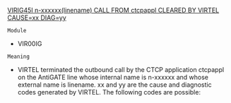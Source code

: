 [VIRIG45I n-xxxxxx(linename) CALL FROM ctcpappl CLEARED BY VIRTEL CAUSE=xx DIAG=yy](https://virtel.readthedocs.io/en/latest/manuals/virtel/Virtel459MG/messages.html?highlight=VIRIG45I#VIRIG45I)

`Module`
- VIR00IG

`Meaning`
- VIRTEL terminated the outbound call by the CTCP application ctcpappl on the AntiGATE line whose internal name is n-xxxxxx and whose external name is linename. xx and yy are the cause and diagnostic codes generated by VIRTEL. The following codes are possible:
